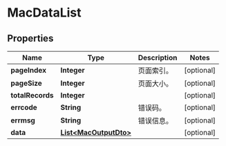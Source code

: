 
# MacDataList

## Properties
Name | Type | Description | Notes
------------ | ------------- | ------------- | -------------
**pageIndex** | **Integer** | 页面索引。 |  [optional]
**pageSize** | **Integer** | 页面大小。 |  [optional]
**totalRecords** | **Integer** |  |  [optional]
**errcode** | **String** | 错误码。 |  [optional]
**errmsg** | **String** | 错误信息。 |  [optional]
**data** | [**List&lt;MacOutputDto&gt;**](MacOutputDto.md) |  |  [optional]



